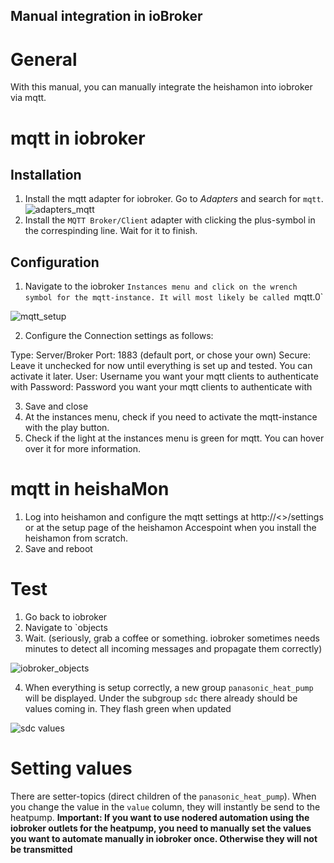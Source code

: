 ## Manual integration in ioBroker

# General

With this manual, you can manually integrate the heishamon into iobroker via mqtt. 

# mqtt in iobroker

## Installation
1. Install the mqtt adapter for iobroker. Go to *Adapters* and search for `mqtt`.  
![adapters_mqtt](https://imgur.com/4YIHj3s)
2. Install the `MQTT Broker/Client` adapter with clicking the plus-symbol in the correspinding line. Wait for it to finish.

## Configuration

1. Navigate to the iobroker `Instances menu and click on the wrench symbol for the mqtt-instance. It will most likely be called `mqtt.0`

![mqtt_setup](https://imgur.com/ukAHwEg)

2. Configure the Connection settings as follows:

Type: Server/Broker
Port: 1883 (default port, or chose your own)
Secure: Leave it unchecked for now until everything is set up and tested. You can activate it later.
User: Username you want your mqtt clients to authenticate with
Password: Password you want your mqtt clients to authenticate with

3. Save and close
4. At the instances menu, check if you need to activate the mqtt-instance with the play button.
5. Check if the light at the instances menu is green for mqtt. You can hover over it for more information. 

# mqtt in heishaMon

1. Log into heishamon and configure the mqtt settings at http://<<IPTOHEISHAMON>>/settings or at the setup page of the heishamon Accespoint when you install the heishamon from scratch.
2. Save and reboot

# Test
1. Go back to iobroker
2. Navigate to `objects
3. Wait. (seriously, grab a coffee or something. iobroker sometimes needs minutes to detect all incoming messages and propagate them correctly)

![iobroker_objects](https://imgur.com/1IWA5X2)

4. When everything is setup correctly, a new group `panasonic_heat_pump` will be displayed. Under the subgroup `sdc` there already should be values coming in. They flash green when updated

![sdc values](https://imgur.com/rPWVuuB)

# Setting values

There are setter-topics (direct children of the `panasonic_heat_pump`). When you change the value in the `value` column, they will instantly be send to the heatpump. 
**Important: If you want to use nodered automation using the iobroker outlets for the heatpump, you need to manually set the values you want to automate manually in iobroker once. Otherwise
they will not be transmitted**
